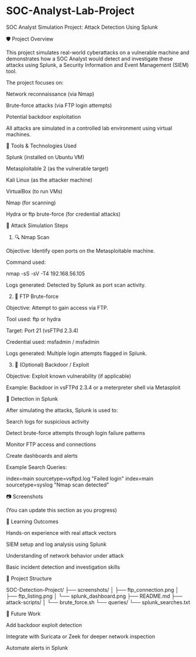 # SOC-Analyst-Lab-Project
SOC Analyst Simulation Project: Attack Detection Using Splunk

🛡️ Project Overview

This project simulates real-world cyberattacks on a vulnerable machine and demonstrates how a SOC Analyst would detect and investigate these attacks using Splunk, a Security Information and Event Management (SIEM) tool.

The project focuses on:

Network reconnaissance (via Nmap)

Brute-force attacks (via FTP login attempts)

Potential backdoor exploitation

All attacks are simulated in a controlled lab environment using virtual machines.

🧰 Tools & Technologies Used

Splunk (installed on Ubuntu VM)

Metasploitable 2 (as the vulnerable target)

Kali Linux (as the attacker machine)

VirtualBox (to run VMs)

Nmap (for scanning)

Hydra or ftp brute-force (for credential attacks)

🧪 Attack Simulation Steps

1. 🔍 Nmap Scan

Objective: Identify open ports on the Metasploitable machine.

Command used:

nmap -sS -sV -T4 192.168.56.105

Logs generated: Detected by Splunk as port scan activity.

2. 🔐 FTP Brute-force

Objective: Attempt to gain access via FTP.

Tool used: ftp or hydra

Target: Port 21 (vsFTPd 2.3.4)

Credential used: msfadmin / msfadmin

Logs generated: Multiple login attempts flagged in Splunk.

3. 🦠 (Optional) Backdoor / Exploit

Objective: Exploit known vulnerability (if applicable)

Example: Backdoor in vsFTPd 2.3.4 or a meterpreter shell via Metasploit

🔎 Detection in Splunk

After simulating the attacks, Splunk is used to:

Search logs for suspicious activity

Detect brute-force attempts through login failure patterns

Monitor FTP access and connections

Create dashboards and alerts

Example Search Queries:

index=main sourcetype=vsftpd.log "Failed login"
index=main sourcetype=syslog "Nmap scan detected"

📷 Screenshots



(You can update this section as you progress)

🧠 Learning Outcomes

Hands-on experience with real attack vectors

SIEM setup and log analysis using Splunk

Understanding of network behavior under attack

Basic incident detection and investigation skills

📁 Project Structure

SOC-Detection-Project/
├── screenshots/
│   ├── ftp_connection.png
│   ├── ftp_listing.png
│   └── splunk_dashboard.png
├── README.md
├── attack-scripts/
│   └── brute_force.sh
└── queries/
    └── splunk_searches.txt

🚀 Future Work

Add backdoor exploit detection

Integrate with Suricata or Zeek for deeper network inspection

Automate alerts in Splunk
